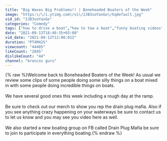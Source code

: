 ```yaml
---
title: "Big Waves Big Problems!! | Boneheaded Boaters of the Week"
image: "https:\/\/i.ytimg.com\/vi\/2JB3soYaxGo\/hqdefault.jpg"
vid_id: "2JB3soYaxGo"
categories: "Comedy"
tags: ["how to drive a boat","how to tow a boat","funny boating videos"]
date: "2021-09-13T18:40:35+03:00"
vid_date: "2021-09-12T12:00:01Z"
duration: "PT4M42S"
viewcount: "44485"
likeCount: "2045"
dislikeCount: "44"
channel: "broncos guru"
---
```

{% raw %}Welcome back to Boneheaded Boaters of the Week!  As usual we review some clips of some people doing some silly things on a boat mixed in with some people doing incredible things on boats.  <br /><br />We have several good ones this week including a rough day at the ramp. <br /><br />Be sure to check out our merch to show you rep the drain plug mafia.  Also if you see anything crazy happening on your waterways be sure to contact us to let us know and you may see you video here as well.<br /><br />We also started a new boating group on FB called Drain Plug Mafia be sure to join to participate in everything boating.{% endraw %}
